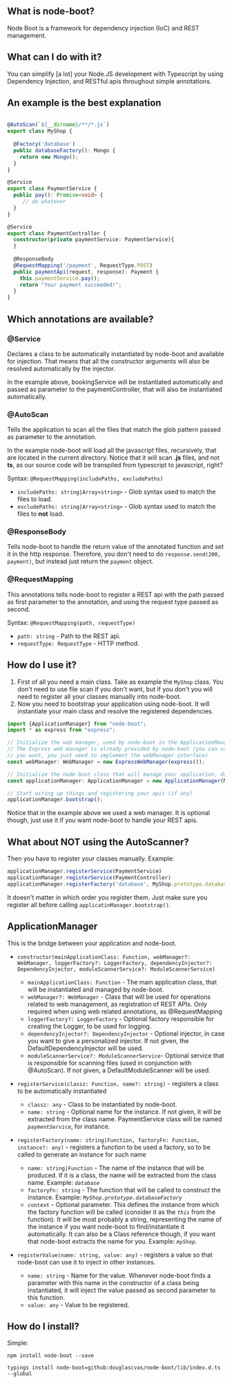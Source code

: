 ## What is node-boot?

Node Boot is a framework for dependency injection (IoC) and REST management. 
 
## What can I do with it?
 
You can simplify [a lot] your Node.JS development with Typescript by using Dependency Injection, and RESTful apis throughout simple annotations.
 
## An example is the best explanation

```typescript

@AutoScan(`${__dirname}/**/*.js`)
export class MyShop {
  
  @Factory('database')
  public databaseFactory(): Mongo {
    return new Mongo();
  }
}

@Service
export class PaymentService {
  public pay(): Promise<void> {
     // do whatever
  }
}

@Service
export class PaymentController {
  constructor(private paymentService: PaymentService){
  }
  
  @ResponseBody
  @RequestMapping('/payment', RequestType.POST)
  public paymentApi(request, response): Payment {
    this.paymentService.pay();
    return "Your payment succeeded!";
  }
}
```

## Which annotations are available?

### @Service

Declares a class to be automatically instantiated by node-boot and available for injection.
That means that all the constructor arguments will also be resolved automatically by the injector.

In the example above, bookingService will be instantiated automatically and passed as parameter to the paymentController, that will also be instantiated automatically.

### @AutoScan

Tells the application to scan all the files that match the glob pattern passed as parameter to the annotation.

In the example node-boot will load all the javascript files, recursively, that are located in the current directory. Notice that it will scan **.js** files, and not **ts**, as our source code will be transpiled from typescript to javascript, right?

Syntax:
`@RequestMapping(includePaths, excludePaths)`
* `includePaths: string|Array<string>` - Glob syntax used to match the files to load.
* `excludePaths: string|Array<string>` - Glob syntax used to match the files to **not** load.

### @ResponseBody

Tells node-boot to handle the return value of the annotated function and set it in the http response. Therefore, you don't need to do `response.send(200, payment)`, but instead just return the `payment` object.

### @RequestMapping

This annotations tells node-boot to register a REST api with the path passed as first parameter to the annotation, and using the request type passed as second.

Syntax:
`@RequestMapping(path, requestType)`
* `path: string` - Path to the REST api.
* `requestType: RequestType` - HTTP method.
 
## How do I use it?

1. First of all you need a main class. Take as example the `MyShop` class. You don't need to use file scan if you don't want, but if you don't you will need to register all your classes manually into node-boot.
2. Now you need to bootstrap your application using node-boot. It will instantiate your main class and resolve the registered dependencies.
```typescript
import {ApplicationManager} from "node-boot";
import * as express from "express";

// Initialize the web manager, used by node-boot in the ApplicationManager to manage RESTful APIs.
// The Express web manager is already provided by node-boot (you can use other frameworks when 
// you want, you just need to implement the webManager interface)
const webManager: WebManager = new ExpressWebManager(express());

// Initialize the node-boot class that will manage your application, doing all the 'magic'
const applicationManager: ApplicationManager = new ApplicationManager(MyApp, webManager);

// Start wiring up things and registering your apis (if any)
applicationManager.bootstrap();
```
Notice that in the example above we used a web manager. It is optional though, just use it if you want node-boot to handle your REST apis.

## What about NOT using the AutoScanner?
Then you have to register your classes manually. Example:

```typescript
applicationManager.registerService(PaymentService)
applicationManager.registerService(PaymentController)
applicationManager.registerFactory('database', MyShop.prototype.databaseFactory, 'myShop')
```

It doesn't matter in which order you register them. Just make sure you register all before calling `applicatinManager.bootstrap()`.

## ApplicationManager 
This is the bridge between your application and node-boot. 
 
* `constructor(mainApplicationClass: Function, webManager?: WebManager, loggerFactory?: LoggerFactory, dependencyInjector?: DependencyInjector, moduleScannerService?: ModuleScannerService)`
  * `mainApplicationClass: Function` - The main application class, that will be instantiated and managed by node-boot. 
  * `webManager?: WebManager` - Class that will be used for operations related to web management, as registration of REST APIs. Only required when using web related annotations, as @RequestMapping 
  * `loggerFactory?: LoggerFactory` - Optional factory responsible for creating the Logger, to be used for logging.
  * `dependencyInjector?: DependencyInjector` - Optional injector, in case you want to give a personalized injector. If not given, the DefaultDependencyInjector will be used.
  * `moduleScannerService?: ModuleScannerService`- Optional service that is responsible for scanning files (used in conjunction with @AutoScan). If not given, a DefaultModuleScanner will be used. 
 
* `registerService(classz: Function, name?: string)` - registers a class to be automatically instantiated
  * `classz: any` - Class to be instantiated by node-boot.
  * `name: string` - Optional name for the instance. If not given, it will be extracted from the class name. PaymentService class will be named *`paymentService`*, for instance.

* `registerFactory(name: string|Function, factoryFn: Function, instance?: any)` - registers a function to be used a factory, so to be called to generate an instance for such name
  * `name: string|Function` - The name of the instance that will be produced. If it is a class, the name will be extracted from the class name. Example: *`database`*
  * `factoryFn: string` - The function that will be called to construct the instance. Example: *`MyShop.prototype.databaseFactory`*
  * `context` - Optional parameter. This defines the instance from which the factory function will be called (consider it as the *`this`* from the function). It will be most probably a string, representing the name of the instance if you want node-boot to find/instantiate it automatically. It can also be a Class reference though, if you want that node-boot extracts the name for you. Example: *`myShop`*.

* `registerValue(name: string, value: any)` - registers a value so that node-boot can use it to inject in other instances.
  * `name: string` - Name for the value. Whenever node-boot finds a parameter with this name in the constructor of a class being instantiated, it will inject the value passed as second parameter to this function. 
  * `value: any` - Value to be registered.


## How do I install?

Simple:
```
npm install node-boot --save
 
typings install node-boot=github:douglascvas/node-boot/lib/index.d.ts --global
```


